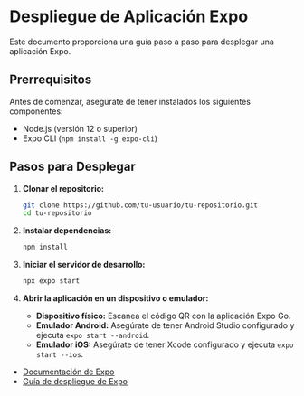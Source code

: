 # Despliegue de Aplicación Expo

Este documento proporciona una guía paso a paso para desplegar una aplicación Expo.

## Prerrequisitos

Antes de comenzar, asegúrate de tener instalados los siguientes componentes:

- Node.js (versión 12 o superior)
- Expo CLI (`npm install -g expo-cli`)

## Pasos para Desplegar

1. **Clonar el repositorio:**

   ```sh
   git clone https://github.com/tu-usuario/tu-repositorio.git
   cd tu-repositorio
   ```

2. **Instalar dependencias:**

   ```sh
   npm install
   ```

3. **Iniciar el servidor de desarrollo:**

   ```sh
   npx expo start
   ```

4. **Abrir la aplicación en un dispositivo o emulador:**

   - **Dispositivo físico:** Escanea el código QR con la aplicación Expo Go.
   - **Emulador Android:** Asegúrate de tener Android Studio configurado y ejecuta `expo start --android`.
   - **Emulador iOS:** Asegúrate de tener Xcode configurado y ejecuta `expo start --ios`.


- [Documentación de Expo](https://docs.expo.dev/)
- [Guía de despliegue de Expo](https://docs.expo.dev/distribution/introduction/)
